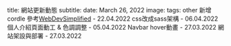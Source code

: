 title: 網站更新動態
subtitle:
date: March 26, 2022
image: 
tags: other
新增cordle 參考[WebDevSimplified](https://github.com/WebDevSimplified/wordle-clone) - 22.04.2022
css改成sass架構 - 06.04.2022
個人介紹頁面動工 & 色調調整 - 05.04.2022
Navbar hover動畫 - 27.03.2022
網站架設與部署 - 27.03.2022
